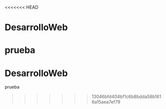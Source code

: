 <<<<<<< HEAD
# DesarrolloWeb
prueba
=======
# DesarrolloWeb
prueba
>>>>>>> 13046bfd404bf1c6b8bdda58b1616a15aea7ef79
